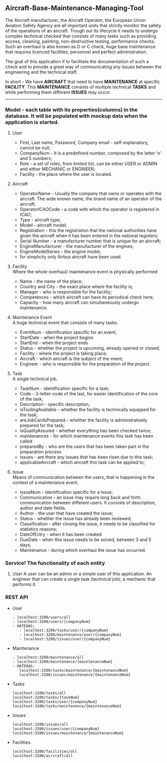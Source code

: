 ## Aircraft-Base-Maintenance-Managing-Tool
The Aircraft manufacturer, the Aircraft Operator, the European Union Aviation Safety Agency are all important units 
that strictly monitor the safety of the operations of an aircraft.
Trough out its lifecycle it needs to undergo complex technical checked that consists of many tasks such as 
providing access, cleaning, painting, non-destructive testing, performance checks. Such an overhaul is also known as 
D or C check, huge base maintenance that requires licenced facilities, personnel and perfect administration. 

The goal of this application if to facilitate the documentation of such a check and to provide a great way of 
communicating any issues between the engineering and the technical staff. 

In short - We have **AIRCRAFT** that need to have **MAINTENANCE** at specific **FACILITY**. 
This **MAINTENANCE** consists of multiple technical **TASKS** and while performing them different **ISSUES** may occur. 

---------
### Model - each table with its properties(columns) in the database. It will be populated with mockup data when the application is started.
1. User
   - First, Last name, Password, Company email - self-explanatory, cannot be null;
   - CompanyNum - It is a predefined number, composed by the letter 'n' and 5 numbers; 
   - Role - a set of roles, from limited list, can be either USER or ADMIN and either MECHANIC or ENGINEER; 
   - Facility - the place where the user is located.
   
2. Aircraft
   - OperatorName - Usually the company that owns or operates with the aircraft. The wide known name, the brand name of an operator of the aircraft;
   - OperatorICAOCode - a code with which the operator is registered in ICAO;
   - Type - aircraft type;
   - Model - aircraft model;
   - Registration - this the registration that the national authorities have given the aircraft when it has been entered in the national registers; 
   - Serial Number - a manufacturer number that is unique for an aircraft;
   - EngineManufacturer - the manufacturer of the engines;
   - EngineModelSeries - the engine model;
   - for simplicity only Airbus aircraft have been used.

3. Facility <br>
   Where the whole overhaul/ maintenance event is physically performed
   - Name - the name of the place;
   - Country and City - the exact place where the facility is;
   - Manager - who is responsible for the facility;
   - Competences - which aircraft can have its periodical check here;
   - Capacity - how many aircraft can simultaneously undergo maintenance.

4. Maintenance Event<br>
   A huge technical event that consists of many tasks.
   - EventNum - identification specific for an event;
   - StartDate - when the project begins
   - StartEnd - when the project ends
   - Status - whether the project is upcoming, already opened or closed;
   - Facility - where the project is taking place;
   - Aircraft - which aircraft is the subject of the event;
   - Engineer - who is responsible for the preparation of the project.

5. Task<br>
   A single technical job.
   - TaskNum - identification specific for a task;
   - Code - 3-letter-code of the last, for easier identification of the core of the task;
   - Description - specific description;
   - isToolingAvailable - whether the facility is technically equipped for the task;
   - areJobCardsPrepared - whether the facility is administratively prepared for the task;
   - isQualityAssured - whether everything has been checked twice;
   - maintenances - for which maintenance events this task has been called
   - preparedBy - who are the users that has been taken part in the preparation process
   - issues - are there any issues that has been risen due to this task;
   - applicableAircraft - which aircraft this task can be applied to;

6. Issue<br>
   Means of communication between the users, that is happening in the context of a maintenance event.
   - IssueNum - identification specific for a issue;
   - Communication - an issue may require long back and forth communication between different users. It consists of description, author and date fields.
   - Author - the user that have created the issue;
   - Status - whether the issue has already been reviewed;
   - Classification - after closing the issue, it needs to be classified for statistics reasons;
   - DateOfEntry - when it has been created
   - DueDate - when this issue needs to be solved, between 3 and 5 days;
   - Maintenance - during which overhaul the issue has occurred. 
   
 
### Service! The functionality of each entity
1. User
   A user can be an admin or a simple user of this application.
   An engineer that can create a single task (technical job);
   a mechanic that performs it.
   
### REST API
- User
       
      - localhost:3200/users/all
      - localhost:3200/users/{companyNum}
      - HATEOAS:
         - localhost:3200/tasks/user/{companyNum}
         - localhost:3200/maintenance/user/{companyNum}
         - localhost:3200/issues/user/{companyNum}

- Maintenance
   
      - localhost:3200/maintenance/all
      - localhost:3200/maintenance/{maintenanceNum}
      - HATEOAS:
         localhost:3200/tasks/maintenance/{maintenanceNum}
         localhost:3200/issues/maintenance/{maintenanceNum}

- Tasks

      localhost:3200/tasks/all
      localhost:3200/tasks/{taskNum}
      localhost:3200/tasks/user/{companyNum}
      localhost:3200/tasks/maintenance/{maintenanceNum}

- Issues
      
      localhost:3200/issues/all
      localhost:3200/issues/user/{companyNum}
      localhost:3200/issues/maintenance/{maintenanceNum}

- Facilities
  
      localhost:3200/facilities/all
      localhost:3200/aircraft/all
